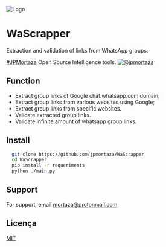 
![Logo](https://pandorga.tech/img/WAS.png)


# WaScrapper

Extraction and validation of links from WhatsApp groups.

[&#35;JPMortaza](https://twitter.com/@jpmortaza) Open Source Intelligence tools.
[![@jpmortaza](https://img.shields.io/twitter/url/https/twitter.com/jpmortaza.svg?style=social&label=Follow%20%40jpmortaza)](https://twitter.com/jpmortaza)

## Function

- Extract group links of Google chat.whatsapp.com domain;
- Extract group links from various websites using Google;
- Extract group links from specific websites.
- Validate extracted group links.
- Validate infinite amount of whatsapp group links.
## Install

```bash
  git clone https://github.com/jpmortaza/WaScrapper
  cd WaScrapper
  pip install -r requeriments
  python ./main.py
```
    
## Support

For support, email mortaza@protonmail.com


## Licença

[MIT](https://choosealicense.com/licenses/mit/)

